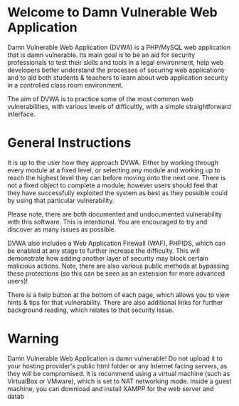 # Welcome to Damn Vulnerable Web Application
Damn Vulnerable Web Application (DVWA) is a PHP/MySQL web application that is damn vulnerable. Its main goal is to be an aid for security professionals to test their skills and tools in a legal environment, help web developers better understand the processes of securing web applications and to aid both students & teachers to learn about web application security in a controlled class room environment.

The aim of DVWA is to practice some of the most common web vulnerabilities, with various levels of difficultly, with a simple straightforward interface.

# General Instructions
It is up to the user how they approach DVWA. Either by working through every module at a fixed level, or selecting any module and working up to reach the highest level they can before moving onto the next one. There is not a fixed object to complete a module; however users should feel that they have successfully exploited the system as best as they possible could by using that particular vulnerability.

Please note, there are both documented and undocumented vulnerability with this software. This is intentional. You are encouraged to try and discover as many issues as possible.

DVWA also includes a Web Application Firewall (WAF), PHPIDS, which can be enabled at any stage to further increase the difficulty. This will demonstrate how adding another layer of security may block certain malicious actions. Note, there are also various public methods at bypassing these protections (so this can be seen as an extension for more advanced users)!

There is a help button at the bottom of each page, which allows you to view hints & tips for that vulnerability. There are also additional links for further background reading, which relates to that security issue.

# Warning
Damn Vulnerable Web Application is damn vulnerable! Do not upload it to your hosting provider's public html folder or any Internet facing servers, as they will be compromised. It is recommend using a virtual machine (such as VirtualBox or VMware), which is set to NAT networking mode. Inside a guest machine, you can download and install XAMPP for the web server and datab

